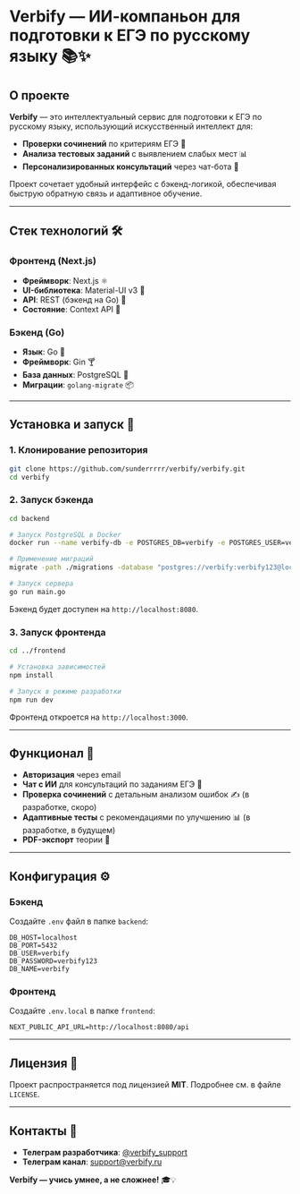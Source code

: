# **Verbify — ИИ-компаньон для подготовки к ЕГЭ по русскому языку** 📚✨

## **О проекте**
**Verbify** — это интеллектуальный сервис для подготовки к ЕГЭ по русскому языку, использующий искусственный интеллект для:
- **Проверки сочинений** по критериям ЕГЭ 📝
- **Анализа тестовых заданий** с выявлением слабых мест 📊
- **Персонализированных консультаций** через чат-бота 💬

Проект сочетает удобный интерфейс с бэкенд-логикой, обеспечивая быструю обратную связь и адаптивное обучение.

---

## **Стек технологий** 🛠️
### **Фронтенд (Next.js)**
- **Фреймворк**: Next.js ⚛️
- **UI-библиотека**: Material-UI v3 🎨
- **API**: REST (бэкенд на Go) 🔌
- **Состояние**: Context API 🧠

### **Бэкенд (Go)**
- **Язык**: Go 🐹
- **Фреймворк**: Gin 🍸
- **База данных**: PostgreSQL 🐘
- **Миграции**: `golang-migrate` 📦

---

## **Установка и запуск** 🚀

### **1. Клонирование репозитория**
```bash
git clone https://github.com/sunderrrrr/verbify/verbify.git
cd verbify
```

### **2. Запуск бэкенда**
```bash
cd backend

# Запуск PostgreSQL в Docker
docker run --name verbify-db -e POSTGRES_DB=verbify -e POSTGRES_USER=verbify -e POSTGRES_PASSWORD=verbify123 -p 5432:5432 -d postgres

# Применение миграций
migrate -path ./migrations -database "postgres://verbify:verbify123@localhost:5432/verbify?sslmode=disable" up

# Запуск сервера
go run main.go
```
Бэкенд будет доступен на `http://localhost:8080`.

### **3. Запуск фронтенда**
```bash
cd ../frontend

# Установка зависимостей
npm install

# Запуск в режиме разработки
npm run dev
```
Фронтенд откроется на `http://localhost:3000`.

---

## **Функционал** 📌
- **Авторизация** через email
- **Чат с ИИ** для консультаций по заданиям ЕГЭ 💬
- **Проверка сочинений** с детальным анализом ошибок ✍️ (в разработке, скоро)
- **Адаптивные тесты** с рекомендациями по улучшению 📊 (в разработке, в будущем)
- **PDF-экспорт** теории 📄

---

## **Конфигурация** ⚙️
### **Бэкенд**
Создайте `.env` файл в папке `backend`:
```env
DB_HOST=localhost
DB_PORT=5432
DB_USER=verbify
DB_PASSWORD=verbify123
DB_NAME=verbify
```

### **Фронтенд**
Создайте `.env.local` в папке `frontend`:
```env
NEXT_PUBLIC_API_URL=http://localhost:8080/api
```

---

## **Лицензия** 📜
Проект распространяется под лицензией **MIT**. Подробнее см. в файле `LICENSE`.

---

## **Контакты** 📩
- **Телеграм разработчика**: [@verbify_support](https://t.me/verbify_support)
- **Телеграм канал**: support@verbify.ru

**Verbify — учись умнее, а не сложнее!** 🎓💡
